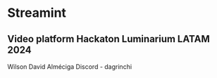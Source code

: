 # Streamint
## Video platform Hackaton Luminarium LATAM 2024

Wilson David Alméciga
Discord - dagrinchi
